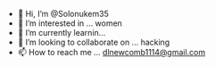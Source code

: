 - 👋 Hi, I’m @Solonukem35
- 👀 I’m interested in ... women
- 🌱 I’m currently learnin...
- 💞️ I’m looking to collaborate on ... hacking
- 📫 How to reach me ... dlnewcomb1114@gmail.com

<!---
Solonukem35/Solonukem35 is a ✨ special ✨ repository because its `README.md` (this file) appears on your GitHub profile.
You can click the Preview link to take a look at your changes.
--->
